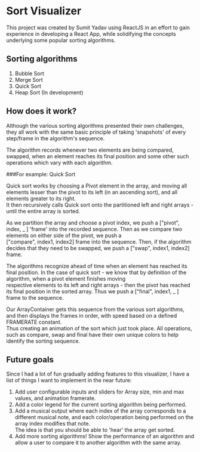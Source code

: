 # Sort Visualizer

This project was created by Sumit Yadav using ReactJS in an effort to gain experience in developing a React App, while solidifying the concepts underlying some popular sorting algorithms.

## Sorting algorithms

1. Bubble Sort
2. Merge Sort
3. Quick Sort
4. Heap Sort (In development)

## How does it work?

Although the various sorting algorithms presented their own challenges, they all work with the same basic principle of taking 'snapshots' of every step/frame in the algorithm's sequence.

The algorithm records whenever two elements are being compared, swapped, when an element reaches its final position and some other such operations which vary with each algorithm.

###For example: Quick Sort

Quick sort works by choosing a Pivot element in the array, and moving all elements lesser than the pivot to its left (in an ascending sort), and all elements greater to its right. <br />It then recursively calls Quick sort onto the partitioned left and right arrays - until the entire array is sorted.

As we partition the array and choose a pivot index, we push a ["pivot", index, _ ] 
'frame' into the recorded sequence. Then as we compare two elements on either side of the pivot, we push a <br /> ["compare", index1, index2] frame into the sequence. Then, if the algorithm decides that they need to be swapped, we push a ["swap", index1, index2] frame.

The algorithms recognize ahead of time when an element has reached its final position. In the case of quick sort - we know that by definition of the algorithm, when a pivot element finishes moving <br /> respective elements to its left and right arrays - then the pivot has reached its final position in the sorted array. Thus we push a ["final", index1, _ ] frame to the sequence.

Our ArrayContainer gets this sequence from the various sort algorithms, and then displays the frames in order, with speed based on a defined FRAMERATE constant.<br /> Thus creating an animation of the sort which just took place. 
All operations, such as compare, swap and final have their own unique colors to help identify the sorting sequence.

## Future goals

Since I had a lot of fun gradually adding features to this visualizer, I have a list of things I want to implement in the near future:

1. Add user configurable inputs and sliders for Array size, min and max values, and animation framerate.
2. Add a color legend for the current sorting algorithm being performed.
3. Add a musical output where each index of the array corresponds to a different musical note, and each color/operation being performed on the array index modifies that note.<br />The idea is that you should be able to 'hear' the array get sorted.
4. Add more sorting algorithms! Show the performance of an algorithm and allow a user to compare it to another algorithm with the same array.